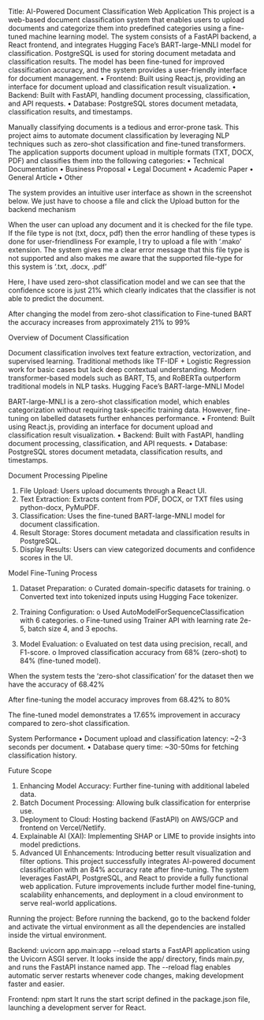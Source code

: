 Title: AI-Powered Document Classification Web Application
This project is a web-based document classification system that enables users to upload documents and categorize them into predefined categories using a fine-tuned machine learning model. The system consists of a FastAPI backend, a React frontend, and integrates Hugging Face’s BART-large-MNLI model for classification. PostgreSQL is used for storing document metadata and classification results. The model has been fine-tuned for improved classification accuracy, and the system provides a user-friendly interface for document management.
•	Frontend: Built using React.js, providing an interface for document upload and classification result visualization.
•	Backend: Built with FastAPI, handling document processing, classification, and API requests.
•	Database: PostgreSQL stores document metadata, classification results, and timestamps.

Manually classifying documents is a tedious and error-prone task. This project aims to automate document classification by leveraging NLP techniques such as zero-shot classification and fine-tuned transformers. The application supports document upload in multiple formats (TXT, DOCX, PDF) and classifies them into the following categories:
•	Technical Documentation
•	Business Proposal
•	Legal Document
•	Academic Paper
•	General Article
•	Other

The system provides an intuitive user interface as shown in the screenshot below. We just have to choose a file and click the Upload button for the backend mechanism
 

When the user can upload any document and it is checked for the file type. If the file type is not (txt, docx, pdf) then the error handling of these types is done for user-friendliness
For example, I try to upload a file with ‘.mako’ extension. The system gives me a clear error message that this file type is not supported and also makes me aware that the supported file-type for this system is ‘.txt, .docx, .pdf’
 

Here, I have used zero-shot classification model and we can see that the confidence score is just 21% which clearly indicates that the classifier is not able to predict the document.


After changing the model from zero-shot classification to  Fine-tuned BART the accuracy increases from approximately 21% to 99% 
 

Overview of Document Classification

Document classification involves text feature extraction, vectorization, and supervised learning. Traditional methods like TF-IDF + Logistic Regression work for basic cases but lack deep contextual understanding. Modern transformer-based models such as BART, T5, and RoBERTa outperform traditional models in NLP tasks.
Hugging Face’s BART-large-MNLI Model

BART-large-MNLI is a zero-shot classification model, which enables categorization without requiring task-specific training data. However, fine-tuning on labelled datasets further enhances performance.
•	Frontend: Built using React.js, providing an interface for document upload and classification result visualization.
•	Backend: Built with FastAPI, handling document processing, classification, and API requests.
•	Database: PostgreSQL stores document metadata, classification results, and timestamps.

Document Processing Pipeline
1.	File Upload: Users upload documents through a React UI.
2.	Text Extraction: Extracts content from PDF, DOCX, or TXT files using python-docx, PyMuPDF.
3.	Classification: Uses the fine-tuned BART-large-MNLI model for document classification.
4.	Result Storage: Stores document metadata and classification results in PostgreSQL.
5.	Display Results: Users can view categorized documents and confidence scores in the UI.
   
Model Fine-Tuning Process
1.	Dataset Preparation: 
o	Curated domain-specific datasets for training.
o	Converted text into tokenized inputs using Hugging Face tokenizer.

2.	Training Configuration: 
o	Used AutoModelForSequenceClassification with 6 categories.
o	Fine-tuned using Trainer API with learning rate 2e-5, batch size 4, and 3 epochs.

3.	Model Evaluation: 
o	Evaluated on test data using precision, recall, and F1-score.
o	Improved classification accuracy from 68% (zero-shot) to 84% (fine-tuned model).



When the system tests the ‘zero-shot classification’  for the dataset then we have the accuracy of 68.42%
 

After fine-tuning the model accuracy improves from 68.42% to 80%

 
The fine-tuned model demonstrates a 17.65% improvement in accuracy compared to zero-shot classification.



System Performance
•	Document upload and classification latency: ~2-3 seconds per document.
•	Database query time: ~30-50ms for fetching classification history.

Future Scope
1.	Enhancing Model Accuracy: Further fine-tuning with additional labeled data.
2.	Batch Document Processing: Allowing bulk classification for enterprise use.
3.	Deployment to Cloud: Hosting backend (FastAPI) on AWS/GCP and frontend on Vercel/Netlify.
4.	Explainable AI (XAI): Implementing SHAP or LIME to provide insights into model predictions.
5.	Advanced UI Enhancements: Introducing better result visualization and filter options.
This project successfully integrates AI-powered document classification with an 84% accuracy rate after fine-tuning. The system leverages FastAPI, PostgreSQL, and React to provide a fully functional web application. Future improvements include further model fine-tuning, scalability enhancements, and deployment in a cloud environment to serve real-world applications.

Running the project:
Before running the backend, go to the backend folder and activate the virtual environment as all the dependencies are installed inside the virtual environment.

Backend: uvicorn app.main:app --reload 
starts a FastAPI application using the Uvicorn ASGI server. It looks inside the app/ directory, finds main.py, and runs the FastAPI instance named app. The --reload flag enables automatic server restarts whenever code changes, making development faster and easier.

Frontend: npm start
It runs the start script defined in the package.json file, launching a development server for React.


